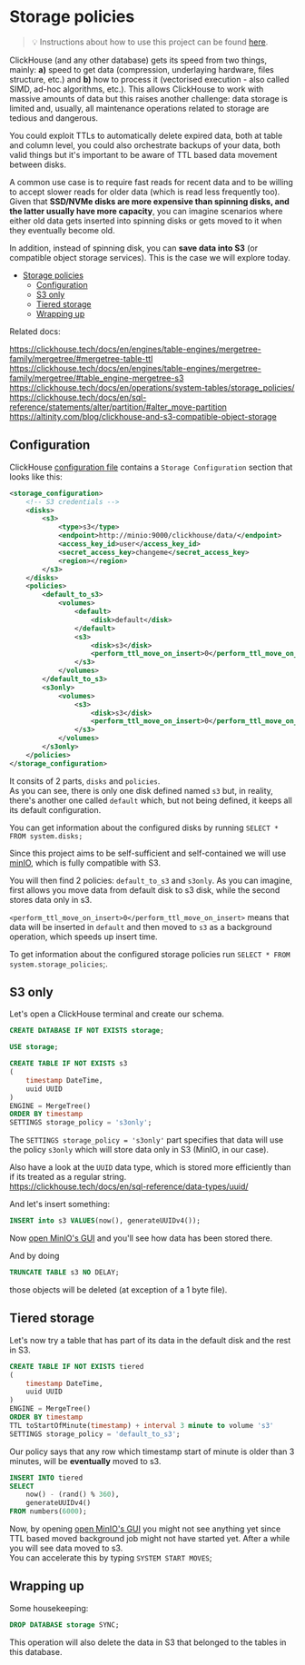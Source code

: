 # Storage policies

> 💡 Instructions about how to use this project can be found [here](../README.md).

ClickHouse (and any other database) gets its speed from two things, mainly: **a)** speed to get data (compression, underlaying hardware, files structure, etc.) and **b)** how to process it (vectorised execution - also called SIMD, ad-hoc algorithms, etc.). This allows ClickHouse to work with massive amounts of data but this raises another challenge: data storage is limited and, usually, all maintenance operations related to storage are tedious and dangerous.

You could exploit TTLs to automatically delete expired data, both at table and column level, you could also orchestrate backups of your data, both valid things but it's important to be aware of TTL based data movement between disks.

A common use case is to require fast reads for recent data and to be willing to accept slower reads for older data (which is read less frequently too).  
Given that **SSD/NVMe disks are more expensive than spinning disks, and the latter usually have more capacity**, you can imagine scenarios where either old data gets inserted into spinning disks or gets moved to it when they eventually become old.

In addition, instead of spinning disk, you can **save data into S3** (or compatible object storage services). This is the case we will explore today.

- [Storage policies](#storage-policies)
  - [Configuration](#configuration)
  - [S3 only](#s3-only)
  - [Tiered storage](#tiered-storage)
  - [Wrapping up](#wrapping-up)

Related docs:

https://clickhouse.tech/docs/en/engines/table-engines/mergetree-family/mergetree/#mergetree-table-ttl
https://clickhouse.tech/docs/en/engines/table-engines/mergetree-family/mergetree/#table_engine-mergetree-s3
https://clickhouse.tech/docs/en/operations/system-tables/storage_policies/
https://clickhouse.tech/docs/en/sql-reference/statements/alter/partition/#alter_move-partition
https://altinity.com/blog/clickhouse-and-s3-compatible-object-storage

## Configuration

ClickHouse [configuration file](docker/clickhouse/config.xml) contains a `Storage Configuration` section that looks like this:

```xml
<storage_configuration>
    <!-- S3 credentials -->
    <disks>
        <s3>
            <type>s3</type>
            <endpoint>http://minio:9000/clickhouse/data/</endpoint>
            <access_key_id>user</access_key_id>
            <secret_access_key>changeme</secret_access_key>
            <region></region>
        </s3>
    </disks>
    <policies>
        <default_to_s3>
            <volumes>
                <default>
                    <disk>default</disk>
                </default>
                <s3>
                    <disk>s3</disk>
                    <perform_ttl_move_on_insert>0</perform_ttl_move_on_insert>
                </s3>
            </volumes>
        </default_to_s3>
        <s3only>
            <volumes>
                <s3>
                    <disk>s3</disk>
                    <perform_ttl_move_on_insert>0</perform_ttl_move_on_insert>
                </s3>
            </volumes>
        </s3only>
    </policies>
</storage_configuration>
```

It consits of 2 parts, `disks` and `policies`.  
As you can see, there is only one disk defined named `s3` but, in reality, there's another one called `default` which, but not being defined, it keeps all its default configuration.

You can get information about the configured disks by running `SELECT * FROM system.disks;`

Since this project aims to be self-sufficient and self-contained we will use [minIO](https://min.io/), which is fully compatible with S3.

You will then find 2 policies: `default_to_s3` and `s3only`. As you can imagine, first allows you move data from default disk to s3 disk, while the second stores data only in s3.

`<perform_ttl_move_on_insert>0</perform_ttl_move_on_insert>` means that data will be inserted in `default` and then moved to `s3` as a background operation, which speeds up insert time.

To get information about the configured storage policies run `SELECT * FROM system.storage_policies`;.

## S3 only

Let's open a ClickHouse terminal and create our schema.

```sql
CREATE DATABASE IF NOT EXISTS storage;
```

```sql
USE storage;
```

```sql
CREATE TABLE IF NOT EXISTS s3 
(
    timestamp DateTime,
    uuid UUID
) 
ENGINE = MergeTree()
ORDER BY timestamp
SETTINGS storage_policy = 's3only';
```

The `SETTINGS storage_policy = 's3only'` part specifies that data will use the policy `s3only` which will store data only in S3 (MinIO, in our case).

Also have a look at the `UUID` data type, which is stored more efficiently than if its treated as a regular string.  
https://clickhouse.tech/docs/en/sql-reference/data-types/uuid/

And let's insert something:

```sql
INSERT into s3 VALUES(now(), generateUUIDv4());
```

Now [open MinIO's GUI](http://localhost:9123/minio/clickhouse/data/) and you'll see how data has been stored there.

And by doing

```sql
TRUNCATE TABLE s3 NO DELAY;
```

those objects will be deleted (at exception of a 1 byte file).

## Tiered storage

Let's now try a table that has part of its data in the default disk and the rest in S3.

```sql
CREATE TABLE IF NOT EXISTS tiered
(
    timestamp DateTime,
    uuid UUID
) 
ENGINE = MergeTree()
ORDER BY timestamp
TTL toStartOfMinute(timestamp) + interval 3 minute to volume 's3'
SETTINGS storage_policy = 'default_to_s3';
```

Our policy says that any row which timestamp start of minute is older than 3 minutes, will be **eventually** moved to s3.

```sql
INSERT INTO tiered 
SELECT
    now() - (rand() % 360),
    generateUUIDv4()
FROM numbers(6000);
```

Now, by opening [open MinIO's GUI](http://localhost:9123/minio/clickhouse/data/) you might not see anything yet since TTL based moved background job might not have started yet. After a while you will see data moved to s3.  
You can accelerate this by typing `SYSTEM START MOVES`;

## Wrapping up

Some housekeeping:

```sql
DROP DATABASE storage SYNC;
```

This operation will also delete the data in S3 that belonged to the tables in this database.
